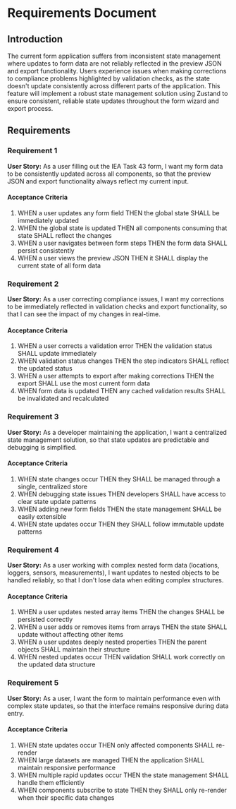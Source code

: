 # Requirements Document

## Introduction

The current form application suffers from inconsistent state management where updates to form data are not reliably reflected in the preview JSON and export functionality. Users experience issues when making corrections to compliance problems highlighted by validation checks, as the state doesn't update consistently across different parts of the application. This feature will implement a robust state management solution using Zustand to ensure consistent, reliable state updates throughout the form wizard and export process.

## Requirements

### Requirement 1

**User Story:** As a user filling out the IEA Task 43 form, I want my form data to be consistently updated across all components, so that the preview JSON and export functionality always reflect my current input.

#### Acceptance Criteria

1. WHEN a user updates any form field THEN the global state SHALL be immediately updated
2. WHEN the global state is updated THEN all components consuming that state SHALL reflect the changes
3. WHEN a user navigates between form steps THEN the form data SHALL persist consistently
4. WHEN a user views the preview JSON THEN it SHALL display the current state of all form data

### Requirement 2

**User Story:** As a user correcting compliance issues, I want my corrections to be immediately reflected in validation checks and export functionality, so that I can see the impact of my changes in real-time.

#### Acceptance Criteria

1. WHEN a user corrects a validation error THEN the validation status SHALL update immediately
2. WHEN validation status changes THEN the step indicators SHALL reflect the updated status
3. WHEN a user attempts to export after making corrections THEN the export SHALL use the most current form data
4. WHEN form data is updated THEN any cached validation results SHALL be invalidated and recalculated

### Requirement 3

**User Story:** As a developer maintaining the application, I want a centralized state management solution, so that state updates are predictable and debugging is simplified.

#### Acceptance Criteria

1. WHEN state changes occur THEN they SHALL be managed through a single, centralized store
2. WHEN debugging state issues THEN developers SHALL have access to clear state update patterns
3. WHEN adding new form fields THEN the state management SHALL be easily extensible
4. WHEN state updates occur THEN they SHALL follow immutable update patterns

### Requirement 4

**User Story:** As a user working with complex nested form data (locations, loggers, sensors, measurements), I want updates to nested objects to be handled reliably, so that I don't lose data when editing complex structures.

#### Acceptance Criteria

1. WHEN a user updates nested array items THEN the changes SHALL be persisted correctly
2. WHEN a user adds or removes items from arrays THEN the state SHALL update without affecting other items
3. WHEN a user updates deeply nested properties THEN the parent objects SHALL maintain their structure
4. WHEN nested updates occur THEN validation SHALL work correctly on the updated data structure

### Requirement 5

**User Story:** As a user, I want the form to maintain performance even with complex state updates, so that the interface remains responsive during data entry.

#### Acceptance Criteria

1. WHEN state updates occur THEN only affected components SHALL re-render
2. WHEN large datasets are managed THEN the application SHALL maintain responsive performance
3. WHEN multiple rapid updates occur THEN the state management SHALL handle them efficiently
4. WHEN components subscribe to state THEN they SHALL only re-render when their specific data changes